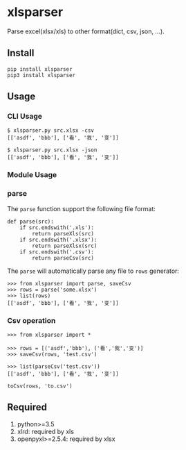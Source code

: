 # xlsparser
Parse excel(xlsx/xls) to other format(dict, csv, json, ...).

## Install

    pip install xlsparser
    pip3 install xlsparser

## Usage

### CLI Usage

    $ xlsparser.py src.xlsx -csv
    [['asdf', 'bbb'], ['看', '我', '变']]

    $ xlsparser.py src.xlsx -json
    [['asdf', 'bbb'], ['看', '我', '变']]

### Module Usage

### parse
The `parse` function support the following file format:

    def parse(src):
        if src.endswith('.xls'):
            return parseXls(src)
        if src.endswith('.xlsx'):
            return parseXlsx(src)
        if src.endswith('.csv'):
            return parseCsv(src)

The `parse` will automatically parse any file to `rows` generator:

    >>> from xlsparser import parse, saveCsv
    >>> rows = parse('some.xlsx')
    >>> list(rows)
    [['asdf', 'bbb'], ['看', '我', '变']]

### Csv operation

    >>> from xlsparser import *

    >>> rows = [('asdf','bbb'), ('看','我','变')]
    >>> saveCsv(rows, 'test.csv')

    >>> list(parseCsv('test.csv'))
    [['asdf', 'bbb'], ['看', '我', '变']]

    toCsv(rows, 'to.csv')

## Required
1. python>=3.5
2. xlrd: required by xls
2. openpyxl>=2.5.4: required by xlsx
